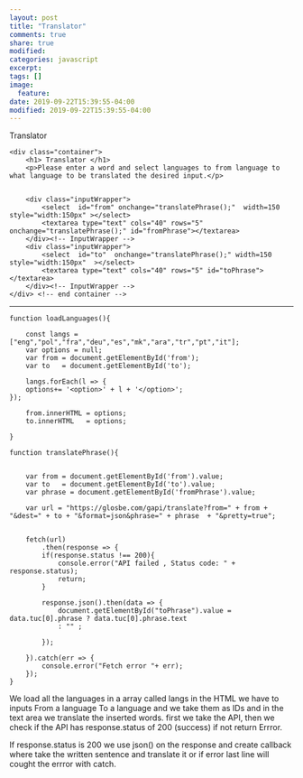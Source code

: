 ```yaml
---
layout: post
title: "Translator"
comments: true
share: true
modified:
categories: javascript
excerpt:
tags: []
image:
  feature:
date: 2019-09-22T15:39:55-04:00
modified: 2019-09-22T15:39:55-04:00
---
```


Translator

<!DOCTYPE html>
<html>
<head>
    <title>Translator</title>
    <meta charset="UTF-8">
    <meta name="viewport" content="width=device-width ,initial-scale=1">
    <link href="styles.css" rel="stylesheet" type="text/css">
    
</head>
<body onload="loadLanguages();">
    
    
    <div class="container">
        <h1> Translator </h1>
        <p>Please enter a word and select languages to from language to what language to be translated the desired input.</p>
        
        
        <div class="inputWrapper">
            <select  id="from" onchange="translatePhrase();"  width=150 style="width:150px" ></select>
            <textarea type="text" cols="40" rows="5"  onchange="translatePhrase();" id="fromPhrase"></textarea>
        </div><!-- InputWrapper -->
        <div class="inputWrapper">
            <select  id="to"  onchange="translatePhrase();" width=150 style="width:150px"  ></select>    
            <textarea type="text" cols="40" rows="5" id="toPhrase"></textarea>
        </div><!-- InputWrapper -->
    </div> <!-- end container -->
    
<script src="app.js"></script>
</body>
</html>

___
~~~
function loadLanguages(){
    
    const langs = ["eng","pol","fra","deu","es","mk","ara","tr","pt","it"];
    var options = null;
    var from = document.getElementById('from');
    var to   = document.getElementById('to');
    
    langs.forEach(l => {
    options+= '<option>' + l + '</option>';
});
    
    from.innerHTML = options;
    to.innerHTML   = options;
    
}

function translatePhrase(){
    
    
    var from = document.getElementById('from').value;
    var to   = document.getElementById('to').value;
    var phrase = document.getElementById('fromPhrase').value;
    
    var url = "https://glosbe.com/gapi/translate?from=" + from + "&dest=" + to + "&format=json&phrase=" + phrase  + "&pretty=true";
    
    
    fetch(url)
        .then(response => {
        if(response.status !== 200){
            console.error("API failed , Status code: " + response.status);
            return;
        }
        
        response.json().then(data => {
            document.getElementById("toPhrase").value = data.tuc[0].phrase ? data.tuc[0].phrase.text 
            : "" ;
            
        });
        
    }).catch(err => {
        console.error("Fetch error "+ err);
    });
}

~~~
We load all the languages in a array called langs in the HTML we have to inputs From a language To a language and we take them as IDs and in the text area we translate the inserted words. first we take the API, then we check if the API has response.status of 200 (success) if not return Errror.

If response.status is 200 we use json() on the response and create callback where take the written sentence and translate it or if error last line will cought the errror with catch.
